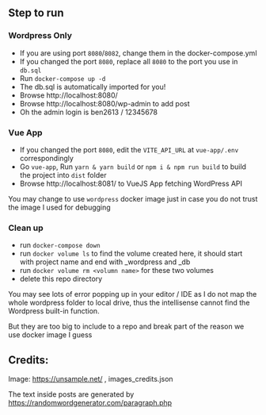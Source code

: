 ## Step to run

### Wordpress Only

- If you are using port `8080`/`8082`, change them in the docker-compose.yml
- If you changed the port `8080`, replace all `8080` to the port you use in `db.sql`
- Run `docker-compose up -d`
- The db.sql is automatically imported for you!
- Browse http://localhost:8080/
- Browse http://localhost:8080/wp-admin to add post
- Oh the admin login is ben2613 / 12345678
### Vue App

- If you changed the port `8080`, edit the `VITE_API_URL` at `vue-app/.env` correspondingly
- Go `vue-app`, Run `yarn & yarn build` or `npm i & npm run build` to build the project into `dist` folder
- Browse http://localhost:8081/ to VueJS App fetching WordPress API

You may change to use `wordpress` docker image just in case you do not trust the image I used for debugging

### Clean up
- run `docker-compose down`
- run `docker volume ls` to find the volume created here, it should start with project name and end with _wordpress and _db
- run `docker volume rm <volumn name>` for these two volumes
- delete this repo directory

You may see lots of error popping up in your editor / IDE as I do not map the whole wordpress folder to local drive, thus the intellisense cannot find the Wordpress built-in function.

But they are too big to include to a repo and break part of the reason we use docker image I guess

## Credits:

Image: https://unsample.net/ , images_credits.json

The text inside posts are generated by https://randomwordgenerator.com/paragraph.php
